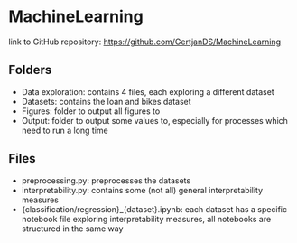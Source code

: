 # MachineLearning

link to GitHub repository: https://github.com/GertjanDS/MachineLearning

## Folders

- Data exploration: contains 4 files, each exploring a different dataset
- Datasets: contains the loan and bikes dataset
- Figures: folder to output all figures to
- Output: folder to output some values to, especially for processes which need to run a long time

## Files

- preprocessing.py: preprocesses the datasets
- interpretability.py: contains some (not all) general interpretability measures
- {classification/regression}_{dataset}.ipynb: each dataset has a specific notebook file exploring interpretability measures, all notebooks are structured in the same way
